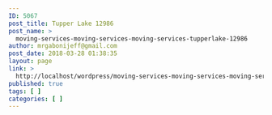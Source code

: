 ```yaml
---
ID: 5067
post_title: Tupper Lake 12986
post_name: >
  moving-services-moving-services-moving-services-tupperlake-12986
author: mrgabonijeff@gmail.com
post_date: 2018-03-28 01:38:35
layout: page
link: >
  http://localhost/wordpress/moving-services-moving-services-moving-services-tupperlake-12986/
published: true
tags: [ ]
categories: [ ]
---
```

